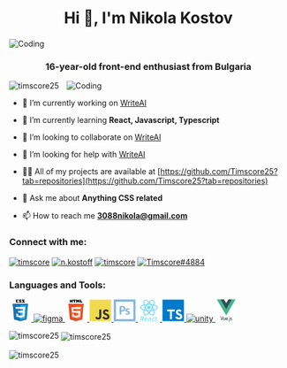 <h1 align="center">Hi 👋, I'm Nikola Kostov</h1>
<img align="center" alt="Coding" width="1000" src="https://previews.123rf.com/images/karpenkoilia/karpenkoilia1806/karpenkoilia180600011/102988806-vector-line-web-concept-for-programming-linear-web-banner-for-coding-.jpg" </img>
<h3 align="center">16-year-old front-end enthusiast from Bulgaria</h3>
<img align="right" alt="Coding" width="400" src="https://media0.giphy.com/media/Ll22OhMLAlVDb8UQWe/giphy.gif" </img>

<p align="left"> <img src="https://komarev.com/ghpvc/?username=timscore25&label=Profile%20views&color=0e75b6&style=flat" alt="timscore25" /> </p>

- 🔭 I’m currently working on [WriteAI](https://github.com/Timscore25/WriteAI)

- 🌱 I’m currently learning **React, Javascript, Typescript**

- 👯 I’m looking to collaborate on [WriteAI](https://github.com/Timscore25/WriteAI)

- 🤝 I’m looking for help with [WriteAI](https://github.com/Timscore25/WriteAI)

- 👨‍💻 All of my projects are available at [https://github.com/Timscore25?tab=repositories](https://github.com/Timscore25?tab=repositories)

- 💬 Ask me about **Anything CSS related**

- 📫 How to reach me **3088nikola@gmail.com**

<h3 align="left">Connect with me:</h3>
<p align="left">
<a href="https://codepen.io/timscore" target="blank"><img align="center" src="https://raw.githubusercontent.com/rahuldkjain/github-profile-readme-generator/master/src/images/icons/Social/codepen.svg" alt="timscore" height="30" width="40" /></a>
<a href="https://instagram.com/n.kostoff" target="blank"><img align="center" src="https://raw.githubusercontent.com/rahuldkjain/github-profile-readme-generator/master/src/images/icons/Social/instagram.svg" alt="n.kostoff" height="30" width="40" /></a>
<a href="https://www.youtube.com/c/timscore" target="blank"><img align="center" src="https://raw.githubusercontent.com/rahuldkjain/github-profile-readme-generator/master/src/images/icons/Social/youtube.svg" alt="timscore" height="30" width="40" /></a>
<a href="https://discord.gg/Timscore#4884" target="blank"><img align="center" src="https://raw.githubusercontent.com/rahuldkjain/github-profile-readme-generator/master/src/images/icons/Social/discord.svg" alt="Timscore#4884" height="30" width="40" /></a>
</p>

<h3 align="left">Languages and Tools:</h3>
<p align="left"> <a href="https://www.w3schools.com/css/" target="_blank" rel="noreferrer"> <img src="https://raw.githubusercontent.com/devicons/devicon/master/icons/css3/css3-original-wordmark.svg" alt="css3" width="40" height="40"/> </a> <a href="https://www.figma.com/" target="_blank" rel="noreferrer"> <img src="https://www.vectorlogo.zone/logos/figma/figma-icon.svg" alt="figma" width="40" height="40"/> </a> <a href="https://www.w3.org/html/" target="_blank" rel="noreferrer"> <img src="https://raw.githubusercontent.com/devicons/devicon/master/icons/html5/html5-original-wordmark.svg" alt="html5" width="40" height="40"/> </a> <a href="https://developer.mozilla.org/en-US/docs/Web/JavaScript" target="_blank" rel="noreferrer"> <img src="https://raw.githubusercontent.com/devicons/devicon/master/icons/javascript/javascript-original.svg" alt="javascript" width="40" height="40"/> </a> <a href="https://www.photoshop.com/en" target="_blank" rel="noreferrer"> <img src="https://raw.githubusercontent.com/devicons/devicon/master/icons/photoshop/photoshop-line.svg" alt="photoshop" width="40" height="40"/> </a> <a href="https://reactjs.org/" target="_blank" rel="noreferrer"> <img src="https://raw.githubusercontent.com/devicons/devicon/master/icons/react/react-original-wordmark.svg" alt="react" width="40" height="40"/> </a> <a href="https://www.typescriptlang.org/" target="_blank" rel="noreferrer"> <img src="https://raw.githubusercontent.com/devicons/devicon/master/icons/typescript/typescript-original.svg" alt="typescript" width="40" height="40"/> </a> <a href="https://unity.com/" target="_blank" rel="noreferrer"> <img src="https://www.vectorlogo.zone/logos/unity3d/unity3d-icon.svg" alt="unity" width="40" height="40"/> </a> <a href="https://vuejs.org/" target="_blank" rel="noreferrer"> <img src="https://raw.githubusercontent.com/devicons/devicon/master/icons/vuejs/vuejs-original-wordmark.svg" alt="vuejs" width="40" height="40"/> </a> </p>

<p><img align="left" src="https://github-readme-stats.vercel.app/api/top-langs?username=timscore25&show_icons=true&locale=en&layout=compact" alt="timscore25" /></p>

<p>&nbsp;<img align="center" src="https://github-readme-stats.vercel.app/api?username=timscore25&show_icons=true&locale=en" alt="timscore25" /></p>
<p><img align="center" src="https://github-readme-streak-stats.herokuapp.com/?user=timscore25&" alt="timscore25" /></p>
